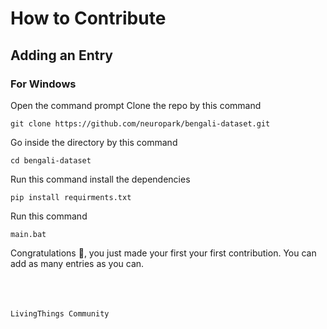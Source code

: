# How to Contribute 

## Adding an Entry

### For Windows 
Open the command prompt
Clone the repo by this command 
```
git clone https://github.com/neuropark/bengali-dataset.git
```
Go inside the directory by this command 
```
cd bengali-dataset
```
Run this command install the dependencies 
```
pip install requirments.txt
```
Run this command
```
main.bat
```
Congratulations :tada:, you just made your first your first contribution. You can add as many entries as you can.

<br><br><br>
`LivingThings Community`
